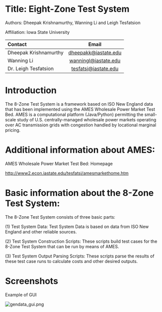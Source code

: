 # Title: Eight-Zone Test System 
Authors: Dheepak Krishnamurthy, Wanning Li and Leigh Tesfatsion

Affiliation: Iowa State University


Contact     | Email  
:---------| :-----: |
Dheepak Krishnamurthy     |     dheepakk@iastate.edu 
Wanning Li | wanningl@iastate.edu 
Dr. Leigh Tesfatsion | tesfatsi@iastate.edu 

# Introduction #

The 8-Zone Test System is a framework based on ISO New England data that has been implemented using the AMES Wholesale Power Market Test Bed.  AMES is a computational platform (Java/Python) permitting the small-scale study of U.S. centrally-managed wholesale power markets operating over AC transmission grids with congestion handled by locational marginal pricing.

# Additional information about AMES: #

AMES Wholesale Power Market Test Bed:  Homepage

http://www2.econ.iastate.edu/tesfatsi/amesmarkethome.htm

# Basic information about the 8-Zone Test System: #

The 8-Zone Test System consists of three basic parts:

(1)  Test System Data: Test System Data is based on data from ISO New England and other reliable sources.

(2)  Test System Construction Scripts: These scripts build test cases for the 8-Zone Test System that can be run by means of AMES.

(3)  Test System Output Parsing Scripts: These scripts parse the results of these test case runs to calculate costs and other desired outputs.

# Screenshots

Example of GUI

![gendata_gui.png](https://bytebucket.org/kdheepak89/eightbustestbed/raw/10fd8f11118fdb6cd62e8b1d9994bc1e7e6281ca/img/gendata_gui.png)
